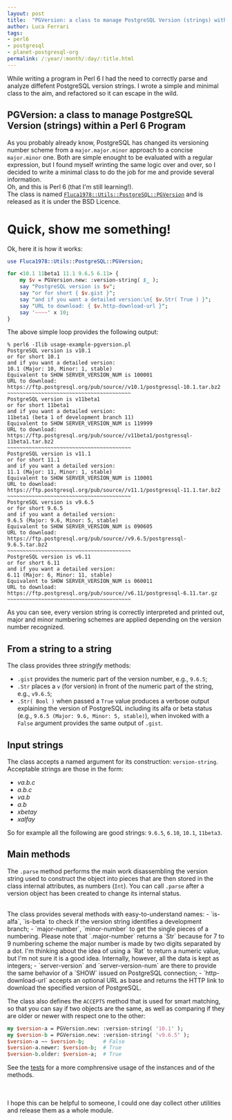 ```yaml
---
layout: post
title:  "PGVersion: a class to manage PostgreSQL Version (strings) within a Perl 6 Program"
author: Luca Ferrari
tags:
- perl6
- postgresql
- planet-postgresql-org
permalink: /:year/:month/:day/:title.html
---
```

While writing a program in Perl 6 I had the need to correctly parse and analyze diffefent PostgreSQL version strings. I wrote a simple and minimal class to the aim, and refactored so it can escape in the wild.

PGVersion: a class to manage PostgreSQL Version (strings) within a Perl 6 Program
---

As you probably already know, PostgreSQL has changed its versioning number scheme from a `major.major.minor` approach to a concise `major.minor` one. Both are simple enought to be evaluated with a regular expression, but I found myself wrinting the same logic over and over, so I decided to write a minimal class to do the job for me and provide several information.
<br/>
Oh, and this is Perl 6 (that I'm still learning!).
<BR/>
The class is named [`Fluca1978::Utils::PostgreSQL::PGVersion`](https://github.com/fluca1978/fluca1978-coding-bits/blob/master/perl6/lib/Fluca1978/Utils/PostgreSQL/PGVersion.pm6) and is released as it is under the BSD Licence.

# Quick, show me something!

Ok, here it is how it works:

```perl
use Fluca1978::Utils::PostgreSQL::PGVersion;

for <10.1 11beta1 11.1 9.6.5 6.11> {
    my $v = PGVersion.new: :version-string( $_ );
    say "PostgreSQL version is $v";
    say "or for short { $v.gist }";
    say "and if you want a detailed version:\n{ $v.Str( True ) }";
    say "URL to download: { $v.http-download-url }";
    say '~~~~' x 10;
}
```

The above simple loop provides the following output:

```shell
% perl6 -Ilib usage-example-pgversion.pl
PostgreSQL version is v10.1
or for short 10.1
and if you want a detailed version:
10.1 (Major: 10, Minor: 1, stable)
Equivalent to SHOW SERVER_VERSION_NUM is 100001
URL to download: https://ftp.postgresql.org/pub/source//v10.1/postgressql-10.1.tar.bz2
~~~~~~~~~~~~~~~~~~~~~~~~~~~~~~~~~~~~~~~~
PostgreSQL version is v11beta1
or for short 11beta1
and if you want a detailed version:
11beta1 (beta 1 of development branch 11)
Equivalent to SHOW SERVER_VERSION_NUM is 119999
URL to download: https://ftp.postgresql.org/pub/source//v11beta1/postgressql-11beta1.tar.bz2
~~~~~~~~~~~~~~~~~~~~~~~~~~~~~~~~~~~~~~~~
PostgreSQL version is v11.1
or for short 11.1
and if you want a detailed version:
11.1 (Major: 11, Minor: 1, stable)
Equivalent to SHOW SERVER_VERSION_NUM is 110001
URL to download: https://ftp.postgresql.org/pub/source//v11.1/postgressql-11.1.tar.bz2
~~~~~~~~~~~~~~~~~~~~~~~~~~~~~~~~~~~~~~~~
PostgreSQL version is v9.6.5
or for short 9.6.5
and if you want a detailed version:
9.6.5 (Major: 9.6, Minor: 5, stable)
Equivalent to SHOW SERVER_VERSION_NUM is 090605
URL to download: https://ftp.postgresql.org/pub/source//v9.6.5/postgressql-9.6.5.tar.bz2
~~~~~~~~~~~~~~~~~~~~~~~~~~~~~~~~~~~~~~~~
PostgreSQL version is v6.11
or for short 6.11
and if you want a detailed version:
6.11 (Major: 6, Minor: 11, stable)
Equivalent to SHOW SERVER_VERSION_NUM is 060011
URL to download: https://ftp.postgresql.org/pub/source//v6.11/postgressql-6.11.tar.gz
~~~~~~~~~~~~~~~~~~~~~~~~~~~~~~~~~~~~~~~~
```

As you can see, every version string is correctly interpreted and printed out, major and minor numbering schemes are applied depending on the version number recognized.

## From a string to a string

The class provides three *stringify* methods:
- `.gist` provides the numeric part of the version number, e.g., `9.6.5`;
- `.Str`  places a `v` (for version) in front of the numeric part of the string, e.g., `v9.6.5`;
- `.Str( Bool )` when passed a `True` value produces a verbose output explaining the version of PostgreSQL including its alfa or beta status (e.g., `9.6.5 (Major: 9.6, Minor: 5, stable)`), when invoked with a `False` argument provides the same output of `.gist`.

## Input strings

The class accepts a named argument for its construction: `version-string`. Acceptable strings are those in the form:
- *va.b.c*
- *a.b.c*
- *va.b*
- *a.b*
- *xbetay*
- *xalfay*

So for example all the following are good strings: `9.6.5`, `6.10`, `10.1`, `11beta3`.

## Main methods

The `.parse` method performs the main work disassembling the version string used to construct the object into pieces that are then stored in the class internal attributes, as numbers (`Int`). You can call `.parse` after a version object has been created to change its internal status.

<br/>
The class provides several methods with easy-to-understand names:
- `is-alfa`, `is-beta` to check if the version string identifies a development branch;
- `major-number`, `minor-number` to get the single pieces of a numbering. Please note that `.major-number` returns a `Str` because for 7 to 9 numbering scheme the major number is made by two digits separated by a dot. I'm thinking about the idea of using a `Rat` to return a numeric value, but I'm not sure it is a good idea. Internally, however, all the data is kept as integers;
- `server-version` and `server-version-num` are there to provide the same behavior of a `SHOW` issued on PostgreSQL connection;
- `http-download-url` accepts an optional URL as base and returns the HTTP link to download the specified version of PostgreSQL.

The class also defines the `ACCEPTS` method that is used for smart matching, so that you can say if two objects are the same, as well as comparing if they are older or newer with respect one to the other:

```perl
my $version-a = PGVersion.new: :version-string( '10.1' );
my $version-b = PGVersion.new: :version-string( 'v9.6.5' );
$version-a ~~ $version-b;      # False
$version-a.newer: $version-b;  # True
$version-b.older: $version-a;  # True
```

See the [tests](https://github.com/fluca1978/fluca1978-coding-bits/blob/master/perl6/t/01-pgversion.t) for a more comphrensive usage of the instances and of the methods.

<br/>
<br/>
I hope this can be helpful to someone, I could one day collect other utilities and release them as a whole module.
